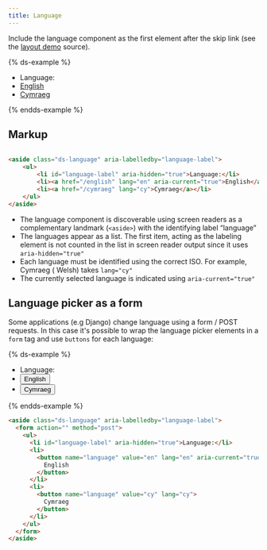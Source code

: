 ```yaml
---
title: Language
---
```


Include the language component as the first element after the skip link (see
the [layout demo]({{site.basedir}}/layout-demo) source).

{% ds-example %}
  <aside class="ds-language" aria-labelledby="language-label">
    <ul>
      <li id="language-label" aria-hidden="true">Language:</li>
      <li><a href="/english" lang="en" aria-current="true">English</a></li>
      <li><a href="/cymraeg" lang="cy">Cymraeg</a></li>
    </ul>
  </aside>
{% endds-example %}

## Markup

```html

<aside class="ds-language" aria-labelledby="language-label">
    <ul>
        <li id="language-label" aria-hidden="true">Language:</li>
        <li><a href="/english" lang="en" aria-current="true">English</a></li>
        <li><a href="/cymraeg" lang="cy">Cymraeg</a></li>
    </ul>
</aside>
```

* The language component is discoverable using screen readers as a complementary
  landmark (`<aside>`) with the identifying label “language”
* The languages appear as a list. The first item, acting as the labeling element
  is not counted in the list in screen reader output since it uses
  `aria-hidden="true"`
* Each language must be identified using the correct ISO. For example, Cymraeg (
  Welsh) takes `lang="cy"`
* The currently selected language is indicated using `aria-current="true"`

## Language picker as a form

Some applications (e.g Django) change language using a form / POST requests.
In this case it's possible to wrap the language picker elements in a `form`
tag and use `buttons` for each language:

{% ds-example %}
<aside class="ds-language" aria-labelledby="language-label">
  <form action="" method="post">
    <ul>
      <li id="language-label" aria-hidden="true">Language:</li>
      <li>
        <button name="language" value="en" lang="en" aria-current="true">
          English
        </button>
      </li>
      <li>
        <button name="language" value="cy" lang="cy">
          Cymraeg
        </button>
      </li>
    </ul>
  </form>
</aside>
{% endds-example %}

```html
<aside class="ds-language" aria-labelledby="language-label">
  <form action="" method="post">
    <ul>
      <li id="language-label" aria-hidden="true">Language:</li>
      <li>
        <button name="language" value="en" lang="en" aria-current="true">
          English
        </button>
      </li>
      <li>
        <button name="language" value="cy" lang="cy">
          Cymraeg
        </button>
      </li>
    </ul>
  </form>
</aside>
```
